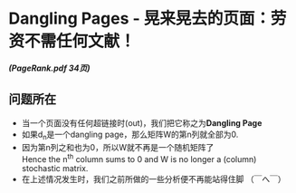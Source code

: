 # Dangling Pages - 晃来晃去的页面：劳资不需任何文献！
***(PageRank.pdf 34页)***

## 问题所在
* 当一个页面没有任何超链接时(out)，我们把它称之为**Dangling Page**
* 如果d<sub>n</sub>是一个dangling page，那么矩阵W的第n列就全部为0.
* 因为第n列之和也为0，所以W就不再是一个随机矩阵了  
Hence the n<sup>th</sup> column sums to 0 and W is no longer a (column) stochastic matrix.
* 在上述情况发生时，我们之前所做的一些分析便不再能站得住脚 （￣へ￣）

